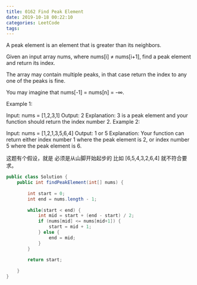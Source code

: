 ```yaml
---
title: 0162 Find Peak Element
date: 2019-10-18 00:22:10
categories: LeetCode
tags:
---
```



A peak element is an element that is greater than its neighbors.

Given an input array nums, where nums[i] ≠ nums[i+1], find a peak element and return its index.

The array may contain multiple peaks, in that case return the index to any one of the peaks is fine.

You may imagine that nums[-1] = nums[n] = -∞.

Example 1:

Input: nums = [1,2,3,1]
Output: 2
Explanation: 3 is a peak element and your function should return the index number 2.
Example 2:

Input: nums = [1,2,1,3,5,6,4]
Output: 1 or 5 
Explanation: Your function can return either index number 1 where the peak element is 2, 
             or index number 5 where the peak element is 6.



这题有个假设，就是 必须是从山脚开始起步的
比如 [6,5,4,3,2,6,4] 就不符合要求。


```java
public class Solution {
    public int findPeakElement(int[] nums) {
        
        int start = 0;
        int end = nums.length - 1;
        
        while(start < end) {
            int mid = start + (end - start) / 2;
            if (nums[mid] <= nums[mid+1]) {
                start = mid + 1;
            } else {
                end = mid;
            }
        }
        
        return start;
        
    }
}
```
